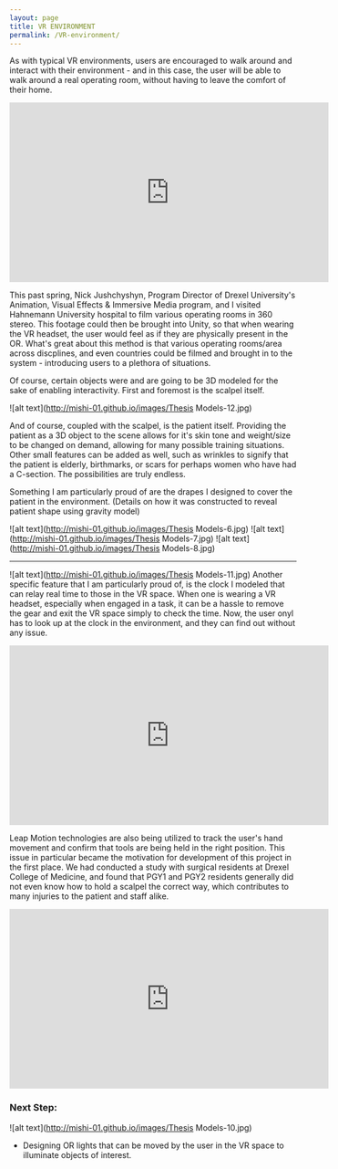 ```yaml
---
layout: page
title: VR ENVIRONMENT
permalink: /VR-environment/
---
```

 
As with typical VR environments, users are encouraged to walk around and interact with their environment - and in this case, the user will be able to walk around a real operating room, without having to leave the comfort of their home. 

<iframe width="560" height="315" src="https://www.youtube.com/embed/KJChCKdRWLI" frameborder="0" gesture="media" allow="encrypted-media" allowfullscreen></iframe>

This past spring, Nick Jushchyshyn, Program Director of Drexel University's Animation, Visual Effects & Immersive Media program, and I visited Hahnemann University hospital to film various operating rooms in 360 stereo. This footage could then be brought into Unity, so that when wearing the VR headset, the user would feel as if they are physically present in the OR. What's great about this method is that various operating rooms/area across discplines, and even countries could be filmed and brought in to the system - introducing users to a plethora of situations. 

Of course, certain objects were and are going to be 3D modeled for the sake of enabling interactivity. First and foremost is the scalpel itself. 

![alt text](http://mishi-01.github.io/images/Thesis Models-12.jpg)

And of course, coupled with the scalpel, is the patient itself. Providing the patient as a 3D object to the scene allows for it's skin tone and weight/size to be changed on demand, allowing for many possible training situations. Other small features can be added as well, such as wrinkles to signify that the patient is elderly, birthmarks, or scars for perhaps women who have had a C-section. The possibilities are truly endless. 

Something I am particularly proud of are the drapes I designed to cover the patient in the environment. (Details on how it was constructed to reveal patient shape using gravity model)

![alt text](http://mishi-01.github.io/images/Thesis Models-6.jpg)
![alt text](http://mishi-01.github.io/images/Thesis Models-7.jpg)
![alt text](http://mishi-01.github.io/images/Thesis Models-8.jpg)

---

![alt text](http://mishi-01.github.io/images/Thesis Models-11.jpg)
Another specific feature that I am particularly proud of, is the clock I modeled that can relay real time to those in the VR space. When one is wearing a VR headset, especially when engaged in a task, it can be a hassle to remove the gear and exit the VR space simply to check the time. Now, the user onyl has to look up at the clock in the environment, and they can find out without any issue. 

<iframe width="560" height="315" src="https://www.youtube.com/embed/Gt3-8nOJYQU" frameborder="0" gesture="media" allow="encrypted-media" allowfullscreen></iframe>

Leap Motion technologies are also being utilized to track the user's hand movement and confirm that tools are being held in the right position. This issue in particular became the motivation for development of this project in the first place. We had conducted a study with surgical residents at Drexel College of Medicine, and found that PGY1 and PGY2 residents generally did not even know how to hold a scalpel the correct way, which contributes to many injuries to the patient and staff alike. 

<iframe width="560" height="315" src="https://www.youtube.com/embed/njcYsiyMF2U" frameborder="0" gesture="media" allow="encrypted-media" allowfullscreen></iframe>

### Next Step:
![alt text](http://mishi-01.github.io/images/Thesis Models-10.jpg)

- Designing OR lights that can be moved by the user in the VR space to illuminate objects of interest.


